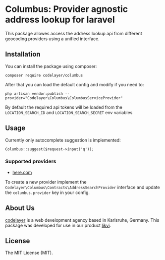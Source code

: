 # Columbus: Provider agnostic address lookup for laravel

This package allowes access the address lookup api from different geocoding providers using a unified interface.

## Installation

You can install the package using composer:

```
composer require codelayer/columbus
```

After that you can load the default config and modify if you need to:

```
php artisan vendor:publish --provider="Codelayer\Columbus\ColumbusServiceProvider"
```

By default the required api tokens will be loaded from the `LOCATION_SEARCH_ID` and `LOCATION_SEARCH_SECRET` env variables

## Usage

Currently only autocomplete suggestion is implemented:

```
Columbus::suggest($request->input('q'));
```

### Supported providers

 * [here.com](https://here.com)

To create a new provider implement the `Codelayer\Columbus\Contracts\AddressSearchProvider` interface and update the `columbus.provider` key in your config.

## About Us

[codelayer](https://codelayer.de) is a web development agency based in Karlsruhe, Germany. This package was developed for use in our product [likvi](https://likvi.de).

## License

The MIT License (MIT).
